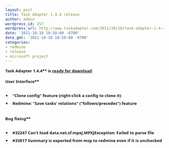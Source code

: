 ```yaml
---
layout: post
title: Task Adapter 1.4.4 release
author: admin
wordpress_id: 257
wordpress_url: http://www.taskadapter.com/2011/10/10/task-adapter-1-4-4-release/
date: '2011-10-10 18:58:00 -0700'
date_gmt: '2011-10-10 18:58:00 -0700'
categories:
- redmine
- release
- microsoft project
---
```

<p><b style="background-color: white; font-family: 'Lucida Grande', 'Lucida Sans Unicode', 'Segoe UI', Helvetica, Arial, sans-serif; font-size: 13px; line-height: 20px;">Task Adapter 1.4.4**<span style="background-color: white; font-family: 'Lucida Grande', 'Lucida Sans Unicode', 'Segoe UI', Helvetica, Arial, sans-serif; font-size: 13px; line-height: 20px;"> is </span><a href="/download" style="background-color: white; font-family: 'Lucida Grande', 'Lucida Sans Unicode', 'Segoe UI', Helvetica, Arial, sans-serif; font-size: 13px; line-height: 20px;">ready for download</a><span style="background-color: white; color: #7a7a7a; font-family: 'Lucida Grande', 'Lucida Sans Unicode', 'Segoe UI', Helvetica, Arial, sans-serif; font-size: 13px; line-height: 20px;">.</span><br/>
<div style="font-family: 'Lucida Grande', 'Lucida Sans Unicode', 'Segoe UI', Helvetica, Arial, sans-serif; font-size: 13px; line-height: 20px; margin-bottom: 25px;"><b style="background-color: white;">User Interface**</div>
<ul style="font-family: 'Lucida Grande', 'Lucida Sans Unicode', 'Segoe UI', Helvetica, Arial, sans-serif; font-size: 13px; line-height: 20px; margin-bottom: 0.25em; margin-left: 1em; margin-right: 0px; margin-top: 0px; padding-bottom: 0px; padding-left: 0px; padding-right: 0px; padding-top: 0px;">
<li style="margin-bottom: 0px; margin-left: 5px; margin-right: 0px; margin-top: 0px; padding-bottom: 5px; padding-left: 5px; padding-right: 0px; padding-top: 0px;"><span style="background-color: white;">"Clone config" feature (right-click a config to clone it)</span>
<li style="margin-bottom: 0px; margin-left: 5px; margin-right: 0px; margin-top: 0px; padding-bottom: 5px; padding-left: 5px; padding-right: 0px; padding-top: 0px;"><span style="background-color: white;">Redmine: "Save tasks' relations" ("follows/precedes") feature</span></ul>
<div style="font-family: 'Lucida Grande', 'Lucida Sans Unicode', 'Segoe UI', Helvetica, Arial, sans-serif; font-size: 13px; line-height: 20px; margin-bottom: 25px;"><b style="background-color: white;"><br/>Bug fixing**</div>
<ul style="font-family: 'Lucida Grande', 'Lucida Sans Unicode', 'Segoe UI', Helvetica, Arial, sans-serif; font-size: 13px; line-height: 20px; margin-bottom: 0.25em; margin-left: 1em; margin-right: 0px; margin-top: 0px; padding-bottom: 0px; padding-left: 0px; padding-right: 0px; padding-top: 0px;">
<li style="margin-bottom: 0px; margin-left: 5px; margin-right: 0px; margin-top: 0px; padding-bottom: 5px; padding-left: 5px; padding-right: 0px; padding-top: 0px;"><span style="background-color: white;">#32247 Can't load data.net.sf.mpxj.MPXJException: Failed to parse file</span>
<li style="margin-bottom: 0px; margin-left: 5px; margin-right: 0px; margin-top: 0px; padding-bottom: 5px; padding-left: 5px; padding-right: 0px; padding-top: 0px;"><span style="background-color: white;">#33817 Summary is exported from msp to redmine even if it is unchecked</span></ul></p>
